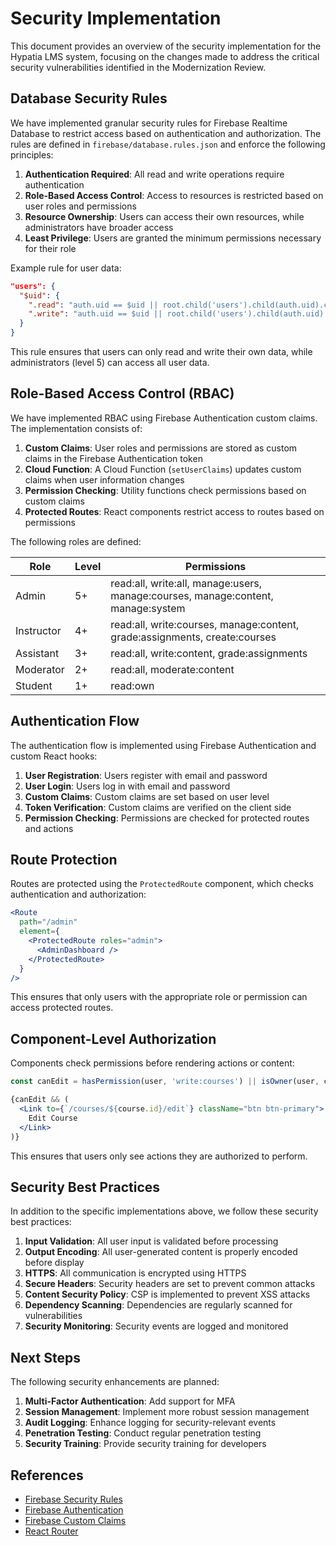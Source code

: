 # Security Implementation

This document provides an overview of the security implementation for the Hypatia LMS system, focusing on the changes made to address the critical security vulnerabilities identified in the Modernization Review.

## Database Security Rules

We have implemented granular security rules for Firebase Realtime Database to restrict access based on authentication and authorization. The rules are defined in `firebase/database.rules.json` and enforce the following principles:

1. **Authentication Required**: All read and write operations require authentication
2. **Role-Based Access Control**: Access to resources is restricted based on user roles and permissions
3. **Resource Ownership**: Users can access their own resources, while administrators have broader access
4. **Least Privilege**: Users are granted the minimum permissions necessary for their role

Example rule for user data:

```json
"users": {
  "$uid": {
    ".read": "auth.uid == $uid || root.child('users').child(auth.uid).child('info/level').val() >= 5",
    ".write": "auth.uid == $uid || root.child('users').child(auth.uid).child('info/level').val() >= 5"
  }
}
```

This rule ensures that users can only read and write their own data, while administrators (level 5) can access all user data.

## Role-Based Access Control (RBAC)

We have implemented RBAC using Firebase Authentication custom claims. The implementation consists of:

1. **Custom Claims**: User roles and permissions are stored as custom claims in the Firebase Authentication token
2. **Cloud Function**: A Cloud Function (`setUserClaims`) updates custom claims when user information changes
3. **Permission Checking**: Utility functions check permissions based on custom claims
4. **Protected Routes**: React components restrict access to routes based on permissions

The following roles are defined:

| Role | Level | Permissions |
|------|-------|-------------|
| Admin | 5+ | read:all, write:all, manage:users, manage:courses, manage:content, manage:system |
| Instructor | 4+ | read:all, write:courses, manage:content, grade:assignments, create:courses |
| Assistant | 3+ | read:all, write:content, grade:assignments |
| Moderator | 2+ | read:all, moderate:content |
| Student | 1+ | read:own |

## Authentication Flow

The authentication flow is implemented using Firebase Authentication and custom React hooks:

1. **User Registration**: Users register with email and password
2. **User Login**: Users log in with email and password
3. **Custom Claims**: Custom claims are set based on user level
4. **Token Verification**: Custom claims are verified on the client side
5. **Permission Checking**: Permissions are checked for protected routes and actions

## Route Protection

Routes are protected using the `ProtectedRoute` component, which checks authentication and authorization:

```jsx
<Route 
  path="/admin" 
  element={
    <ProtectedRoute roles="admin">
      <AdminDashboard />
    </ProtectedRoute>
  } 
/>
```

This ensures that only users with the appropriate role or permission can access protected routes.

## Component-Level Authorization

Components check permissions before rendering actions or content:

```jsx
const canEdit = hasPermission(user, 'write:courses') || isOwner(user, course.createdBy);

{canEdit && (
  <Link to={`/courses/${course.id}/edit`} className="btn btn-primary">
    Edit Course
  </Link>
)}
```

This ensures that users only see actions they are authorized to perform.

## Security Best Practices

In addition to the specific implementations above, we follow these security best practices:

1. **Input Validation**: All user input is validated before processing
2. **Output Encoding**: All user-generated content is properly encoded before display
3. **HTTPS**: All communication is encrypted using HTTPS
4. **Secure Headers**: Security headers are set to prevent common attacks
5. **Content Security Policy**: CSP is implemented to prevent XSS attacks
6. **Dependency Scanning**: Dependencies are regularly scanned for vulnerabilities
7. **Security Monitoring**: Security events are logged and monitored

## Next Steps

The following security enhancements are planned:

1. **Multi-Factor Authentication**: Add support for MFA
2. **Session Management**: Implement more robust session management
3. **Audit Logging**: Enhance logging for security-relevant events
4. **Penetration Testing**: Conduct regular penetration testing
5. **Security Training**: Provide security training for developers

## References

- [Firebase Security Rules](https://firebase.google.com/docs/rules)
- [Firebase Authentication](https://firebase.google.com/docs/auth)
- [Firebase Custom Claims](https://firebase.google.com/docs/auth/admin/custom-claims)
- [React Router](https://reactrouter.com/)
